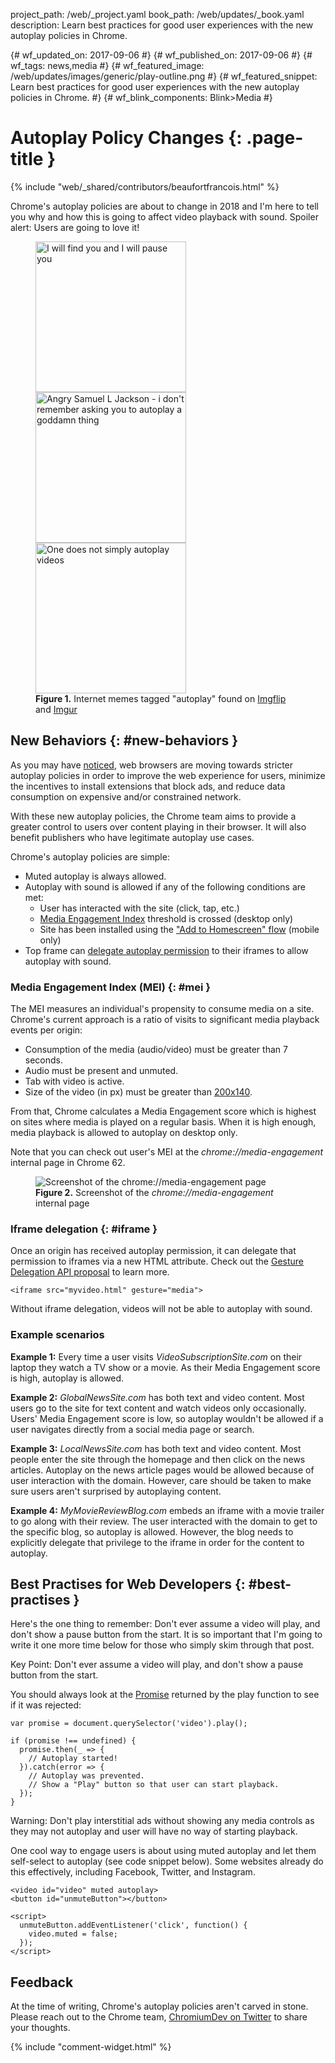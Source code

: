 project_path: /web/_project.yaml
book_path: /web/updates/_book.yaml
description: Learn best practices for good user experiences with the new autoplay policies in Chrome.

{# wf_updated_on: 2017-09-06 #}
{# wf_published_on: 2017-09-06 #}
{# wf_tags: news,media #}
{# wf_featured_image: /web/updates/images/generic/play-outline.png #}
{# wf_featured_snippet: Learn best practices for good user experiences with the new autoplay policies in Chrome. #}
{# wf_blink_components: Blink>Media #}

# Autoplay Policy Changes {: .page-title }

{% include "web/_shared/contributors/beaufortfrancois.html" %}

Chrome's autoplay policies are about to change in 2018 and I'm here to tell
you why and how this is going to affect video playback with sound. Spoiler
alert: Users are going to love it!

<figure>
  <a href="https://imgflip.com/i/ngd6c">
    <img height="241px" src="https://i.imgflip.com/ngd6c.jpg" title="I will find you and I will pause you"/>
  </a>
  <a href="https://imgur.com/9pj5LGN">
    <img height="241px" src="http://i.imgur.com/9pj5LGN.jpg" title="Angry Samuel L Jackson - i don't remember asking you to autoplay a goddamn thing"/>
  </a>
  <a href="https://imgur.com/a/p1ZjC">
    <img height="241px" src="https://i.imgur.com/aFO9wAml.jpg" title="One does not simply autoplay videos"/>
  </a>
  <figcaption>
    <b>Figure 1.</b>
    Internet memes tagged "autoplay" found on <a href="https://imgflip.com">Imgflip</a> and <a href="https://imgur.com">Imgur</a>
  </figcaption>
</figure>

## New Behaviors {: #new-behaviors }

As you may have [noticed], web browsers are moving towards stricter autoplay
policies in order to improve the web experience for users, minimize the
incentives to install extensions that block ads, and reduce data consumption on
expensive and/or constrained network.

With these new autoplay policies, the Chrome team aims to provide a greater
control to users over content playing in their browser. It will also benefit
publishers who have legitimate autoplay use cases.

Chrome's autoplay policies are simple:

- Muted autoplay is always allowed.
- Autoplay with sound is allowed if any of the following conditions are met:
    - User has interacted with the site (click, tap, etc.)
    - [Media Engagement Index](#mei) threshold is crossed (desktop only)
    - Site has been installed using the ["Add to Homescreen" flow] (mobile only)
- Top frame can [delegate autoplay permission](#iframe) to their iframes to
  allow autoplay with sound.

### Media Engagement Index (MEI) {: #mei }

The MEI measures an individual's propensity to consume media on a site.
Chrome's current approach is a ratio of visits to significant media playback
events per origin:

- Consumption of the media (audio/video) must be greater than 7 seconds.
- Audio must be present and unmuted.
- Tab with video is active.
- Size of the video (in px) must be greater than [200x140].

From that, Chrome calculates a Media Engagement score which is highest on sites
where media is played on a regular basis. When it is high enough, media playback
is allowed to autoplay on desktop only.

Note that you can check out user's MEI at the <i>chrome://media-engagement</i>
internal page in Chrome 62.

<figure>
  <img src="/web/updates/images/2017/09/media-engagement.png"
       alt="Screenshot of the chrome://media-engagement page">
  <figcaption>
    <b>Figure 2.</b>
    Screenshot of the <i>chrome://media-engagement</i> internal page
  </figcaption>
</figure>

### Iframe delegation {: #iframe }

Once an origin has received autoplay permission, it can delegate that
permission to iframes via a new HTML attribute. Check out the [Gesture
Delegation API proposal] to learn more.

    <iframe src="myvideo.html" gesture="media">

Without iframe delegation, videos will not be able to autoplay with sound.

### Example scenarios

<b>Example 1:</b> Every time a user visits <i>VideoSubscriptionSite.com</i> on their
laptop they watch a TV show or a movie. As their Media Engagement score is
high, autoplay is allowed.

<b>Example 2:</b> <i>GlobalNewsSite.com</i> has both text and video content.
Most users go to the site for text content and watch videos only occasionally.
Users' Media Engagement score is low, so autoplay wouldn't be allowed if a user
navigates directly from a social media page or search. 

<b>Example 3:</b> <i>LocalNewsSite.com</i> has both text and video content.
Most people enter the site through the homepage and then click on the news
articles. Autoplay on the news article pages would be allowed because of user
interaction with the domain. However, care should be taken to make sure users
aren't surprised by autoplaying content.

<b>Example 4:</b> <i>MyMovieReviewBlog.com</i> embeds an iframe with a movie
trailer to go along with their review. The user interacted with the domain to
get to the specific blog, so autoplay is allowed. However, the blog needs to
explicitly delegate that privilege to the iframe in order for the content to
autoplay.

## Best Practises for Web Developers {: #best-practises }

Here's the one thing to remember: Don't ever assume a video will play, and
don't show a pause button from the start. It is so important that I'm going
to write it one more time below for those who simply skim through that post.

Key Point: Don't ever assume a video will play, and don't show a pause button
from the start.

You should always look at the [Promise] returned by the play function to see if
it was rejected:

    var promise = document.querySelector('video').play();
    
    if (promise !== undefined) {
      promise.then(_ => {
        // Autoplay started!
      }).catch(error => {
        // Autoplay was prevented.
        // Show a "Play" button so that user can start playback.
      });
    }

Warning: Don't play interstitial ads without showing any
media controls as they may not autoplay and user will have no way of
starting playback.

One cool way to engage users is about using muted autoplay and let them
self-select to autoplay (see code snippet below). Some websites already do
this effectively, including Facebook, Twitter, and Instagram.

    <video id="video" muted autoplay>
    <button id="unmuteButton"></button>

    <script>
      unmuteButton.addEventListener('click', function() {
        video.muted = false;
      });
    </script>

## Feedback

At the time of writing, Chrome's autoplay policies aren't carved in stone.
Please reach out to the Chrome team, [ChromiumDev on Twitter] to share your
thoughts.

{% include "comment-widget.html" %}

[noticed]: https://webkit.org/blog/7734/auto-play-policy-changes-for-macos/
["Add to Homescreen" flow]: /web/updates/2017/02/improved-add-to-home-screen
[Promise]: /web/fundamentals/getting-started/primers/promises
[200x140]: https://chromium.googlesource.com/chromium/src/+/1c63b1b71d28851fc495fdee9a2c724ea148e827/chrome/browser/media/media_engagement_contents_observer.cc#38
[Gesture Delegation API proposal]: https://github.com/mounirlamouri/gesture-delegation/blob/master/explainer.md
[ChromiumDev on Twitter]: https://twitter.com/chromiumdev
